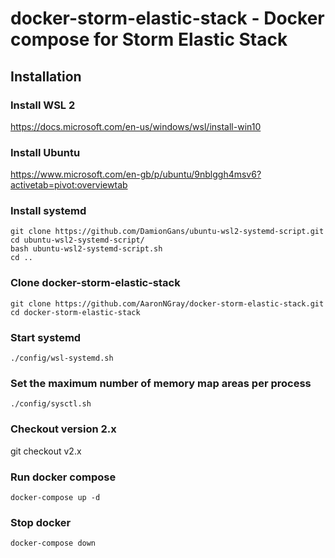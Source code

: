 # docker-storm-elastic-stack - Docker compose for Storm Elastic Stack

## Installation

### Install WSL 2
https://docs.microsoft.com/en-us/windows/wsl/install-win10
### Install Ubuntu
https://www.microsoft.com/en-gb/p/ubuntu/9nblggh4msv6?activetab=pivot:overviewtab

### Install systemd
```
git clone https://github.com/DamionGans/ubuntu-wsl2-systemd-script.git
cd ubuntu-wsl2-systemd-script/
bash ubuntu-wsl2-systemd-script.sh
cd ..
```

### Clone docker-storm-elastic-stack
```
git clone https://github.com/AaronNGray/docker-storm-elastic-stack.git
cd docker-storm-elastic-stack
```
### Start systemd
```
./config/wsl-systemd.sh
```
### Set the maximum number of memory map areas per process
```
./config/sysctl.sh
```
### Checkout version 2.x
git checkout v2.x

### Run docker compose
```
docker-compose up -d
```
### Stop docker
```
docker-compose down
```
